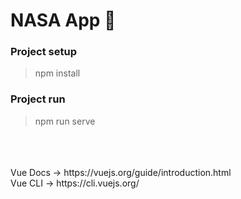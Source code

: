 # NASA App :rocket:

### Project setup

> npm install


### Project run

> npm run serve
<br />
<br />
<br />
Vue Docs -> https://vuejs.org/guide/introduction.html
<br />
Vue CLI -> https://cli.vuejs.org/
